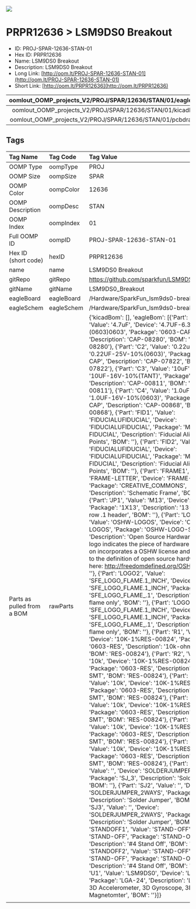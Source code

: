 


  
![][im]
# PRPR12636 > LSM9DS0 Breakout

- ID: PROJ-SPAR-12636-STAN-01
- Hex ID: PRPR12636
- Name: LSM9DS0 Breakout
- Description: LSM9DS0 Breakout
- Long Link: [http://oom.lt/PROJ-SPAR-12636-STAN-01](http://oom.lt/PROJ-SPAR-12636-STAN-01)
- Short Link: [http://oom.lt/PRPR12636](http://oom.lt/PRPR12636)
  

|oomlout_OOMP_projects_V2/PROJ/SPAR/12636/STAN/01/eagleImage.png|oomlout_OOMP_projects_V2/PROJ/SPAR/12636/STAN/01/eagleSchemImage.png|oomlout_OOMP_projects_V2/PROJ/SPAR/12636/STAN/01/kicadPcb3dFront.png|oomlout_OOMP_projects_V2/PROJ/SPAR/12636/STAN/01/kicadPcb3dBack.png|
| :---: | :---: | :---: | :---: |
|oomlout_OOMP_projects_V2/PROJ/SPAR/12636/STAN/01/kicadPcb3d.png|oomlout_OOMP_projects_V2/PROJ/SPAR/12636/STAN/01/bomBack.png|oomlout_OOMP_projects_V2/PROJ/SPAR/12636/STAN/01/bomFront.png|oomlout_OOMP_projects_V2/PROJ/SPAR/12636/STAN/01/pcbdraw.svg|
|oomlout_OOMP_projects_V2/PROJ/SPAR/12636/STAN/01/pcbdrawBack.svg||||

## Tags
  

|Tag Name|Tag Code|Tag Value|
| :--- | :--- | :--- |
|OOMP Type|oompType|PROJ|
|OOMP Size|oompSize|SPAR|
|OOMP Color|oompColor|12636|
|OOMP Description|oompDesc|STAN|
|OOMP Index|oompIndex|01|
|Full OOMP ID|oompID|PROJ-SPAR-12636-STAN-01|
|Hex ID (short code)|hexID|PRPR12636|
|name|name|LSM9DS0 Breakout|
|gitRepo|gitRepo|https://github.com/sparkfun/LSM9DS0_Breakout|
|gitName|gitName|LSM9DS0_Breakout|
|eagleBoard|eagleBoard|/Hardware/SparkFun_lsm9ds0-breakout.brd|
|eagleSchem|eagleSchem|/Hardware/SparkFun_lsm9ds0-breakout.sch|
|Parts as pulled from a BOM|rawParts|{'kicadBom': [], 'eagleBom': [{'Part': 'C1', 'Value': '4.7uF', 'Device': '4.7UF-6.3V-10%(0603)0603', 'Package': '0603-CAP', 'Description': 'CAP-08280', 'BOM': 'CAP-08280'}, {'Part': 'C2', 'Value': '0.22uF', 'Device': '0.22UF-25V-10%(0603)', 'Package': '0603-CAP', 'Description': 'CAP-07822', 'BOM': 'CAP-07822'}, {'Part': 'C3', 'Value': '10uF', 'Device': '10UF-16V-10%(TANT)', 'Package': 'EIA3216', 'Description': 'CAP-00811', 'BOM': 'CAP-00811'}, {'Part': 'C4', 'Value': '1.0uF', 'Device': '1.0UF-16V-10%(0603)', 'Package': '0603-CAP', 'Description': 'CAP-00868', 'BOM': 'CAP-00868'}, {'Part': 'FID1', 'Value': 'FIDUCIALUFIDUCIAL', 'Device': 'FIDUCIALUFIDUCIAL', 'Package': 'MICRO-FIDUCIAL', 'Description': 'Fiducial Alignment Points', 'BOM': ''}, {'Part': 'FID2', 'Value': 'FIDUCIALUFIDUCIAL', 'Device': 'FIDUCIALUFIDUCIAL', 'Package': 'MICRO-FIDUCIAL', 'Description': 'Fiducial Alignment Points', 'BOM': ''}, {'Part': 'FRAME1', 'Value': 'FRAME-LETTER', 'Device': 'FRAME-LETTER', 'Package': 'CREATIVE_COMMONS', 'Description': 'Schematic Frame', 'BOM': ''}, {'Part': 'JP1', 'Value': 'M13', 'Device': 'M13', 'Package': '1X13', 'Description': '13-pin single row .1 header', 'BOM': ''}, {'Part': 'LOGO1', 'Value': 'OSHW-LOGOS', 'Device': 'OSHW-LOGOS', 'Package': 'OSHW-LOGO-S', 'Description': 'Open Source Hardware Logo This logo indicates the piece of hardware it is found on incorporates a OSHW license and/or adheres to the definition of open source hardware found here: http://freedomdefined.org/OSHW', 'BOM': ''}, {'Part': 'LOGO2', 'Value': 'SFE_LOGO_FLAME.1_INCH', 'Device': 'SFE_LOGO_FLAME.1_INCH', 'Package': 'SFE_LOGO_FLAME_.1', 'Description': 'SFE Logo, flame only', 'BOM': ''}, {'Part': 'LOGO3', 'Value': 'SFE_LOGO_FLAME.1_INCH', 'Device': 'SFE_LOGO_FLAME.1_INCH', 'Package': 'SFE_LOGO_FLAME_.1', 'Description': 'SFE Logo, flame only', 'BOM': ''}, {'Part': 'R1', 'Value': '10k', 'Device': '10K-1%RES-00824', 'Package': '0603-RES', 'Description': '10k-ohm SMT', 'BOM': 'RES-00824'}, {'Part': 'R2', 'Value': '10k', 'Device': '10K-1%RES-00824', 'Package': '0603-RES', 'Description': '10k-ohm SMT', 'BOM': 'RES-00824'}, {'Part': 'R3', 'Value': '10k', 'Device': '10K-1%RES-00824', 'Package': '0603-RES', 'Description': '10k-ohm SMT', 'BOM': 'RES-00824'}, {'Part': 'R4', 'Value': '10k', 'Device': '10K-1%RES-00824', 'Package': '0603-RES', 'Description': '10k-ohm SMT', 'BOM': 'RES-00824'}, {'Part': 'R5', 'Value': '10k', 'Device': '10K-1%RES-00824', 'Package': '0603-RES', 'Description': '10k-ohm SMT', 'BOM': 'RES-00824'}, {'Part': 'R6', 'Value': '10k', 'Device': '10K-1%RES-00824', 'Package': '0603-RES', 'Description': '10k-ohm SMT', 'BOM': 'RES-00824'}, {'Part': 'SJ1', 'Value': '', 'Device': 'SOLDERJUMPER_2WAYS', 'Package': 'SJ_3', 'Description': 'Solder Jumper', 'BOM': ''}, {'Part': 'SJ2', 'Value': '', 'Device': 'SOLDERJUMPER_2WAYS', 'Package': 'SJ_3', 'Description': 'Solder Jumper', 'BOM': ''}, {'Part': 'SJ3', 'Value': '', 'Device': 'SOLDERJUMPER_2WAYS', 'Package': 'SJ_3', 'Description': 'Solder Jumper', 'BOM': ''}, {'Part': 'STANDOFF1', 'Value': 'STAND-OFF', 'Device': 'STAND-OFF', 'Package': 'STAND-OFF', 'Description': '#4 Stand Off', 'BOM': ''}, {'Part': 'STANDOFF2', 'Value': 'STAND-OFF', 'Device': 'STAND-OFF', 'Package': 'STAND-OFF', 'Description': '#4 Stand Off', 'BOM': ''}, {'Part': 'U1', 'Value': 'LSM9DS0', 'Device': 'LSM9DS0', 'Package': 'LGA-24', 'Description': 'LSM9DS0 3D Accelerometer, 3D Gyroscope, 3D Magnetomter', 'BOM': ''}]}|
||||



[im]: PROJ/SPAR/12636/STAN/01/kicadPcb3d_450.png
